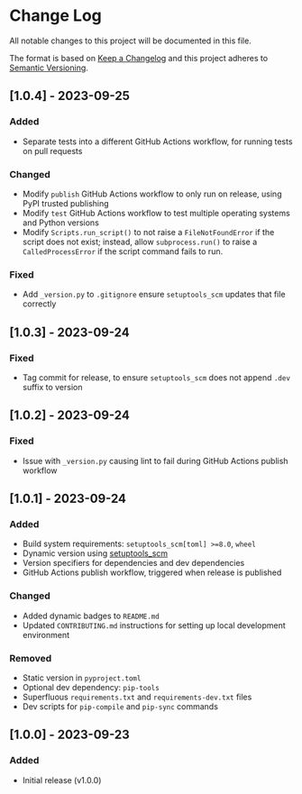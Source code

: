 # Change Log

All notable changes to this project will be documented in this file.

The format is based on [Keep a Changelog](http://keepachangelog.com/) and this project adheres to
[Semantic Versioning](http://semver.org/).

## [1.0.4] - 2023-09-25

### Added

- Separate tests into a different GitHub Actions workflow, for running tests on pull requests

### Changed

- Modify `publish` GitHub Actions workflow to only run on release, using PyPI trusted publishing
- Modify `test` GitHub Actions workflow to test multiple operating systems and Python versions
- Modify `Scripts.run_script()` to not raise a `FileNotFoundError` if the script does not exist; instead, allow
  `subprocess.run()` to raise a `CalledProcessError` if the script command fails to run.

### Fixed

- Add `_version.py` to `.gitignore` ensure `setuptools_scm` updates that file correctly

## [1.0.3] - 2023-09-24

### Fixed

- Tag commit for release, to ensure `setuptools_scm` does not append `.dev` suffix to version

## [1.0.2] - 2023-09-24

### Fixed

- Issue with `_version.py` causing lint to fail during GitHub Actions publish workflow

## [1.0.1] - 2023-09-24

### Added

- Build system requirements: `setuptools_scm[toml] >=8.0`, `wheel`
- Dynamic version using [setuptools_scm](https://pypi.org/project/setuptools-scm/)
- Version specifiers for dependencies and dev dependencies
- GitHub Actions publish workflow, triggered when release is published

### Changed

- Added dynamic badges to `README.md`
- Updated `CONTRIBUTING.md` instructions for setting up local development environment

### Removed

- Static version in `pyproject.toml`
- Optional dev dependency: `pip-tools`
- Superfluous `requirements.txt` and `requirements-dev.txt` files
- Dev scripts for `pip-compile` and `pip-sync` commands

## [1.0.0] - 2023-09-23

### Added

- Initial release (v1.0.0)
